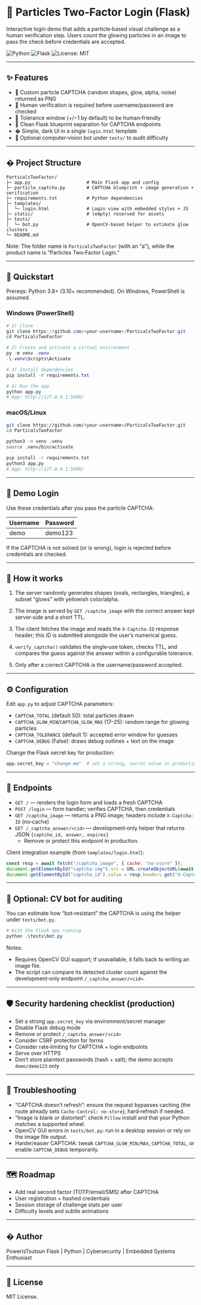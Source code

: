 # 🧩 Particles Two‑Factor Login (Flask)

Interactive login demo that adds a particle‑based visual challenge as a human verification step. Users count the glowing particles in an image to pass the check before credentials are accepted.

![Python](https://img.shields.io/badge/python-3.8%2B-blue)
![Flask](https://img.shields.io/badge/Flask-3.x-000?logo=flask&logoColor=white)
![License: MIT](https://img.shields.io/badge/License-MIT-green)

---

## ✨ Features

- 🧠 Custom particle CAPTCHA (random shapes, glow, alpha, noise) returned as PNG
- 🔐 Human verification is required before username/password are checked
- 🧩 Tolerance window (+/−1 by default) to be human‑friendly
- 🧱 Clean Flask blueprint separation for CAPTCHA endpoints
- � Simple, dark UI in a single `login.html` template
- 🧪 Optional computer‑vision bot under `tests/` to audit difficulty

---

## � Project Structure

```
ParticalsTwoFactor/
├─ app.py                     # Main Flask app and config
├─ particle_captcha.py        # CAPTCHA blueprint + image generation + verification
├─ requirements.txt           # Python dependencies
├─ templates/
│  └─ login.html              # Login view with embedded styles + JS
├─ static/                    # (empty) reserved for assets
├─ tests/
│  └─ bot.py                  # OpenCV-based helper to estimate glow clusters
└─ README.md
```

Note: The folder name is `ParticalsTwoFactor` (with an “a”), while the product name is “Particles Two‑Factor Login.”

---

## 🚀 Quickstart

Prereqs: Python 3.8+ (3.10+ recommended). On Windows, PowerShell is assumed.

### Windows (PowerShell)

```powershell
# 1) Clone
git clone https://github.com/<your-username>/ParticalsTwoFactor.git
cd ParticalsTwoFactor

# 2) Create and activate a virtual environment
py -m venv .venv
.\.venv\Scripts\Activate

# 3) Install dependencies
pip install -r requirements.txt

# 4) Run the app
python app.py
# App: http://127.0.0.1:5000/
```

### macOS/Linux

```bash
git clone https://github.com/<your-username>/ParticalsTwoFactor.git
cd ParticalsTwoFactor

python3 -m venv .venv
source .venv/bin/activate

pip install -r requirements.txt
python3 app.py
# App: http://127.0.0.1:5000/
```

---

## 🔑 Demo Login

Use these credentials after you pass the particle CAPTCHA:

| Username | Password |
|----------|----------|
| demo     | demo123  |

If the CAPTCHA is not solved (or is wrong), login is rejected before credentials are checked.

---

## 🧮 How it works

1) The server randomly generates shapes (ovals, rectangles, triangles), a subset “glows” with yellowish color/alpha.

2) The image is served by `GET /captcha_image` with the correct answer kept server‑side and a short TTL.

3) The client fetches the image and reads the `X-Captcha-ID` response header; this ID is submitted alongside the user’s numerical guess.

4) `verify_captcha()` validates the single‑use token, checks TTL, and compares the guess against the answer within a configurable tolerance.

5) Only after a correct CAPTCHA is the username/password accepted.

---

## ⚙️ Configuration

Edit `app.py` to adjust CAPTCHA parameters:

- `CAPTCHA_TOTAL` (default 50): total particles drawn
- `CAPTCHA_GLOW_MIN`/`CAPTCHA_GLOW_MAX` (17–25): random range for glowing particles
- `CAPTCHA_TOLERANCE` (default 1): accepted error window for guesses
- `CAPTCHA_DEBUG` (False): draws debug outlines + text on the image

Change the Flask secret key for production:

```python
app.secret_key = "change-me"  # set a strong, secret value in production
```

---

## 🔌 Endpoints

- `GET /` — renders the login form and loads a fresh CAPTCHA
- `POST /login` — form handler; verifies CAPTCHA, then credentials
- `GET /captcha_image` — returns a PNG image; headers include `X-Captcha-ID` (no‑cache)
- `GET /_captcha_answer/<cid>` — development‑only helper that returns JSON `{captcha_id, answer, expires}`
	- Remove or protect this endpoint in production.

Client integration example (from `templates/login.html`):

```js
const resp = await fetch("/captcha_image", { cache: "no-store" });
document.getElementById("captcha-img").src = URL.createObjectURL(await resp.blob());
document.getElementById("captcha_id").value = resp.headers.get("X-Captcha-ID");
```

---

## 🧪 Optional: CV bot for auditing

You can estimate how “bot‑resistant” the CAPTCHA is using the helper under `tests/bot.py`.

```powershell
# With the Flask app running
python .\tests\bot.py
```

Notes:
- Requires OpenCV GUI support; if unavailable, it falls back to writing an image file.
- The script can compare its detected cluster count against the development‑only endpoint `/_captcha_answer/<cid>`.

---

## 🛡️ Security hardening checklist (production)

- Set a strong `app.secret_key` via environment/secret manager
- Disable Flask debug mode
- Remove or protect `/_captcha_answer/<cid>`
- Consider CSRF protection for forms
- Consider rate‑limiting for CAPTCHA + login endpoints
- Serve over HTTPS
- Don’t store plaintext passwords (hash + salt); the demo accepts `demo/demo123` only

---

## 🧰 Troubleshooting

- “CAPTCHA doesn’t refresh”: ensure the request bypasses caching (the route already sets `Cache-Control: no-store`); hard‑refresh if needed.
- “Image is blank or distorted”: check `Pillow` install and that your Python matches a supported wheel.
- OpenCV GUI errors in `tests/bot.py`: run in a desktop session or rely on the image file output.
- Harder/easier CAPTCHA: tweak `CAPTCHA_GLOW_MIN/MAX`, `CAPTCHA_TOTAL`, or enable `CAPTCHA_DEBUG` temporarily.

---

## 🗺️ Roadmap

- Add real second factor (TOTP/email/SMS) after CAPTCHA
- User registration + hashed credentials
- Session storage of challenge stats per user
- Difficulty levels and subtle animations

---

## � Author

PowerisTsutsun
Flask | Python | Cybersecurity | Embedded Systems Enthusiast

---

## 📜 License

MIT License. 
